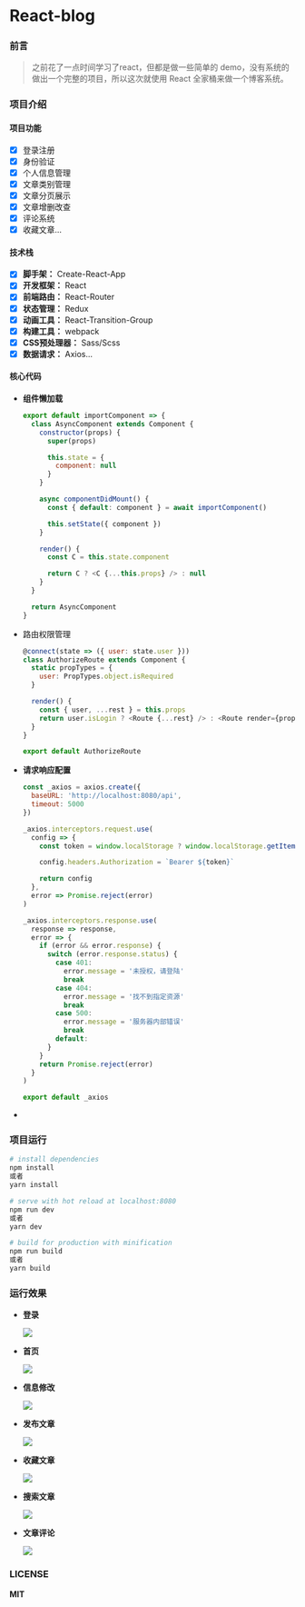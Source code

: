 # React-blog

### 前言

> 之前花了一点时间学习了react，但都是做一些简单的 demo，没有系统的做出一个完整的项目，所以这次就使用 React 全家桶来做一个博客系统。

### 项目介绍

#### 项目功能

- [x] 登录注册
- [x] 身份验证
- [x] 个人信息管理
- [x] 文章类别管理
- [x] 文章分页展示
- [x] 文章增删改查
- [x] 评论系统
- [x] 收藏文章...

#### 技术栈

- [x] **脚手架：** Create-React-App
- [x] **开发框架：** React
- [x] **前端路由：** React-Router
- [x] **状态管理：** Redux
- [x] **动画工具：** React-Transition-Group
- [x] **构建工具：** webpack
- [x] **CSS预处理器：** Sass/Scss
- [x] **数据请求：** Axios...

#### 核心代码

- **组件懒加载**

  ```javascript
  export default importComponent => {
    class AsyncComponent extends Component {
      constructor(props) {
        super(props)
  
        this.state = {
          component: null
        }
      }
  
      async componentDidMount() {
        const { default: component } = await importComponent()
  
        this.setState({ component })
      }
  
      render() {
        const C = this.state.component
  
        return C ? <C {...this.props} /> : null
      }
    }
  
    return AsyncComponent
  }
  ```

- 路由权限管理

  ```javascript
  @connect(state => ({ user: state.user }))
  class AuthorizeRoute extends Component {
    static propTypes = {
      user: PropTypes.object.isRequired
    }
  
    render() {
      const { user, ...rest } = this.props
      return user.isLogin ? <Route {...rest} /> : <Route render={props => <Redirect to="/login" />} />
    }
  }
  
  export default AuthorizeRoute
  ```

- **请求响应配置**

  ```javascript
  const _axios = axios.create({
    baseURL: 'http://localhost:8080/api',
    timeout: 5000
  })
  
  _axios.interceptors.request.use(
    config => {
      const token = window.localStorage ? window.localStorage.getItem('token') : ''
  
      config.headers.Authorization = `Bearer ${token}`
  
      return config
    },
    error => Promise.reject(error)
  )
  
  _axios.interceptors.response.use(
    response => response,
    error => {
      if (error && error.response) {
        switch (error.response.status) {
          case 401:
            error.message = '未授权，请登陆'
            break
          case 404:
            error.message = '找不到指定资源'
            break
          case 500:
            error.message = '服务器内部错误'
            break
          default:
        }
      }
      return Promise.reject(error)
    }
  )
  
  export default _axios
  ```

- 

### 项目运行

```bash
# install dependencies
npm install
或者
yarn install

# serve with hot reload at localhost:8080
npm run dev
或者
yarn dev

# build for production with minification
npm run build
或者
yarn build
```

### 运行效果

- **登录**

  ![](./screenshot/登录.gif)

- **首页**

  ![](./screenshot/首页.gif)

- **信息修改**

  ![](./screenshot/信息修改.gif)

- **发布文章**

  ![](./screenshot/发布文章.gif)

- **收藏文章**

  ![](./screenshot/收藏文章.gif)

- **搜索文章**

  ![](./screenshot/搜索文章.gif)

- **文章评论**

  ![](./screenshot/文章评论.gif)

### LICENSE

**MIT**